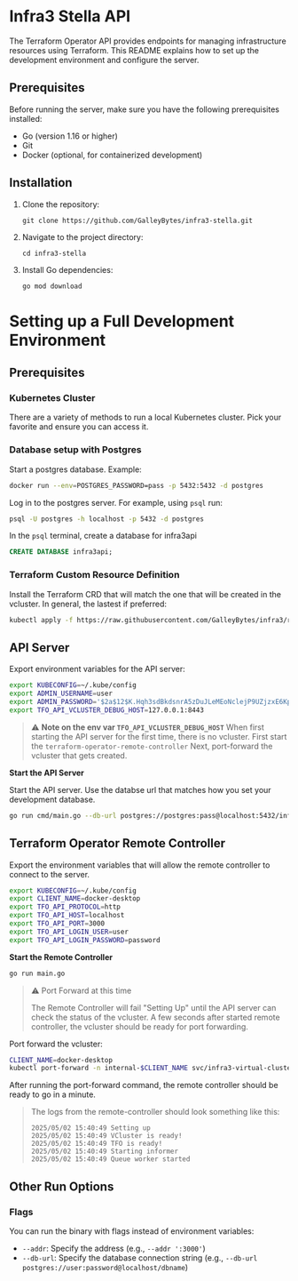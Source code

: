 # Infra3 Stella API

The Terraform Operator API provides endpoints for managing infrastructure resources using Terraform. This README explains how to set up the development environment and configure the server.

## Prerequisites

Before running the server, make sure you have the following prerequisites installed:

- Go (version 1.16 or higher)
- Git
- Docker (optional, for containerized development)

## Installation

1. Clone the repository:

   `git clone https://github.com/GalleyBytes/infra3-stella.git `

2. Navigate to the project directory:

   `cd infra3-stella `

3. Install Go dependencies:

   `go mod download `



# Setting up a Full Development Environment

## Prerequisites

### Kubernetes Cluster

There are a variety of methods to run a local Kubernetes cluster. Pick your favorite and ensure you can access it. 

### Database setup with Postgres

Start a postgres database. Example:

```bash
docker run --env=POSTGRES_PASSWORD=pass -p 5432:5432 -d postgres
```

Log in to the postgres server. For example, using `psql` run:

```bash
psql -U postgres -h localhost -p 5432 -d postgres
```

In the `psql` terminal, create a database for infra3api

```sql
CREATE DATABASE infra3api;
```

### Terraform Custom Resource Definition

Install the Terraform CRD that will match the one that will be created in the vcluster. In general, the lastest if preferred:

```bash
kubectl apply -f https://raw.githubusercontent.com/GalleyBytes/infra3/refs/heads/master/deploy/crds/tf.galleybytes.com_terraforms_crd.yaml
```



## API Server

Export environment variables for the API server:

```bash
export KUBECONFIG=~/.kube/config
export ADMIN_USERNAME=user
export ADMIN_PASSWORD='$2a$12$K.Hqh3sdBkdsnrA5zDuJLeMEoNclejP9UZjzxE6KpmsjQ4f01UdT.' # password
export TFO_API_VCLUSTER_DEBUG_HOST=127.0.0.1:8443
```

> :warning:  __Note on the env var `TFO_API_VCLUSTER_DEBUG_HOST`__ 
> When first starting the API server for the first time, there is no vcluster.  First start the `terraform-operator-remote-controller` Next, port-forward the vcluster that gets created.

__Start the API Server__

Start the API server. Use the databse url that matches how you set your development database.

```bash
go run cmd/main.go --db-url postgres://postgres:pass@localhost:5432/infra3api
```



## Terraform Operator Remote Controller 

Export the environment variables that will allow the remote controller to connect to the server.

```bash
export KUBECONFIG=~/.kube/config
export CLIENT_NAME=docker-desktop
export TFO_API_PROTOCOL=http
export TFO_API_HOST=localhost
export TFO_API_PORT=3000
export TFO_API_LOGIN_USER=user
export TFO_API_LOGIN_PASSWORD=password
```

__Start the Remote Controller__

```bash
go run main.go
```

> :warning: Port Forward at this time
>
> The Remote Controller will fail "Setting Up" until the API server can check the status of the vcluster. A few seconds after started remote controller, the vcluster should be ready for port forwarding. 

Port forward the vcluster: 

```bash
CLIENT_NAME=docker-desktop
kubectl port-forward -n internal-$CLIENT_NAME svc/infra3-virtual-cluster 8443:443
```

After running the port-forward command, the remote controller should be ready to go in a minute.

> The logs from the remote-controller should look something like this:
> ```
> 2025/05/02 15:40:49 Setting up
> 2025/05/02 15:40:49 VCluster is ready!
> 2025/05/02 15:40:49 TFO is ready!
> 2025/05/02 15:40:49 Starting informer
> 2025/05/02 15:40:49 Queue worker started
> ```

## Other Run Options

### Flags

You can run the binary with flags instead of environment variables: 

- `--addr`: Specify the address (e.g., `--addr ':3000'`)
- `--db-url`: Specify the database connection string (e.g., `--db-url postgres://user:password@localhost/dbname`)
